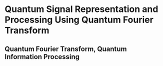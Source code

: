 # Quantum Signal Representation and Processing Using Quantum Fourier Transform
## Quantum Fourier Transform, Quantum Information Processing
